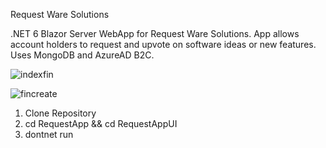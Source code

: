 Request Ware Solutions

.NET 6 Blazor Server WebApp for Request Ware Solutions. App allows account holders to request and upvote on software ideas or new features. Uses MongoDB and AzureAD B2C.




![indexfin](https://user-images.githubusercontent.com/95720340/167708121-dbdb866e-fbe4-4e56-ba6d-80edf231fc09.png)

![fincreate](https://user-images.githubusercontent.com/95720340/167708152-d45ab2bd-3e3f-4e1d-889e-5ced220e0ed3.png)

1. Clone Repository
2. cd RequestApp && cd RequestAppUI
3. dontnet run





